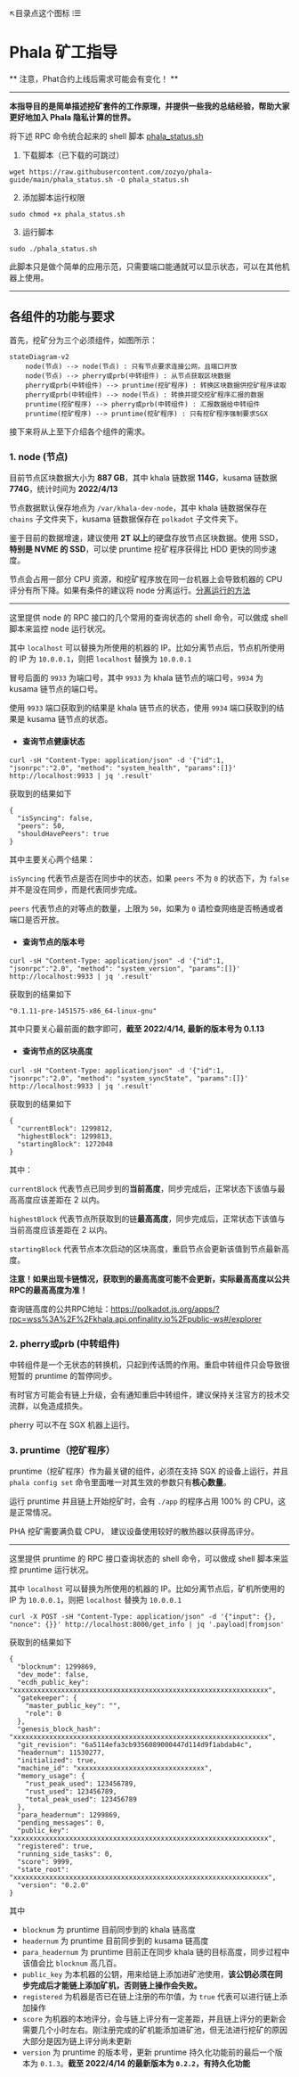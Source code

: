 ↖目录点这个图标 ⁝☰

# Phala 矿工指导

** 注意，Phat合约上线后需求可能会有变化！ **

---

**本指导目的是简单描述挖矿套件的工作原理，并提供一些我的总结经验，帮助大家更好地加入 Phala 隐私计算的世界。**

将下述 RPC 命令统合起来的 shell 脚本 [phala_status.sh](./phala_status.sh)

1. 下载脚本（已下载的可跳过）
```
wget https://raw.githubusercontent.com/zozyo/phala-guide/main/phala_status.sh -O phala_status.sh
```

2. 添加脚本运行权限
```
sudo chmod +x phala_status.sh
```

3. 运行脚本
```
sudo ./phala_status.sh
```

此脚本只是做个简单的应用示范，只需要端口能通就可以显示状态，可以在其他机器上使用。

---

## 各组件的功能与要求

首先，挖矿分为三个必须组件，如图所示：

```mermaid
stateDiagram-v2
    node(节点) --> node(节点) : 只有节点要求连接公网，且端口开放
    node(节点) --> pherry或prb(中转组件) : 从节点获取区块数据
    pherry或prb(中转组件) --> pruntime(挖矿程序) : 转换区块数据供挖矿程序读取
    pherry或prb(中转组件) --> node(节点) : 转换并提交挖矿程序汇报的数据
    pruntime(挖矿程序) --> pherry或prb(中转组件) : 汇报数据给中转组件
    pruntime(挖矿程序) --> pruntime(挖矿程序) : 只有挖矿程序强制要求SGX
```

接下来将从上至下介绍各个组件的需求。

### 1. node (节点)

目前节点区块数据大小为 **887 GB**，其中 khala 链数据 **114G**，kusama 链数据 **774G**，统计时间为 **2022/4/13**

节点数据默认保存地点为 `/var/khala-dev-node`，其中 khala 链数据保存在 `chains` 子文件夹下，kusama 链数据保存在 `polkadot` 子文件夹下。

鉴于目前的数据增速，建议使用 **2T 以上**的硬盘存放节点区块数据。使用 SSD，**特别是 NVME 的 SSD**，可以使 pruntime 挖矿程序获得比 HDD 更快的同步速度。

节点会占用一部分 CPU 资源，和挖矿程序放在同一台机器上会导致机器的 CPU 评分有所下降。如果有条件的建议将 node 分离运行。[分离运行的方法](./node-separation.md)

---

这里提供 node 的 RPC 接口的几个常用的查询状态的 shell 命令，可以做成 shell 脚本来监控 node 运行状况。

其中 `localhost` 可以替换为所使用的机器的 IP。比如分离节点后，节点机所使用的 IP 为 `10.0.0.1`，则把 `localhost` 替换为 `10.0.0.1`

冒号后面的 `9933` 为端口号，其中 `9933` 为 khala 链节点的端口号，`9934` 为 kusama 链节点的端口号。

使用 `9933` 端口获取到的结果是 khala 链节点的状态，使用 `9934` 端口获取到的结果是 kusama 链节点的状态。

* #### 查询节点健康状态

```
curl -sH "Content-Type: application/json" -d '{"id":1, "jsonrpc":"2.0", "method": "system_health", "params":[]}' http://localhost:9933 | jq '.result'
```

获取到的结果如下

```
{
  "isSyncing": false,
  "peers": 50,
  "shouldHavePeers": true
}
```

其中主要关心两个结果：

`isSyncing` 代表节点是否在同步中的状态，如果 `peers` 不为 `0` 的状态下，为 `false` 并不是没在同步，而是代表同步完成。

`peers` 代表节点的对等点的数量，上限为 `50`，如果为 `0` 请检查网络是否畅通或者端口是否开放。

* #### 查询节点的版本号

```
curl -sH "Content-Type: application/json" -d '{"id":1, "jsonrpc":"2.0", "method": "system_version", "params":[]}' http://localhost:9933 | jq '.result'
```

获取到的结果如下

```
"0.1.11-pre-1451575-x86_64-linux-gnu"
```

其中只要关心最前面的数字即可，**截至 2022/4/14, 最新的版本号为 0.1.13**

* #### 查询节点的区块高度

```
curl -sH "Content-Type: application/json" -d '{"id":1, "jsonrpc":"2.0", "method": "system_syncState", "params":[]}' http://localhost:9933 | jq '.result'
```

获取到的结果如下

```
{
  "currentBlock": 1299812,
  "highestBlock": 1299813,
  "startingBlock": 1272048
}
```

其中：

`currentBlock` 代表节点已同步到的**当前高度**，同步完成后，正常状态下该值与最高高度应该差距在 2 以内。

`highestBlock` 代表节点所获取到的链**最高高度**，同步完成后，正常状态下该值与当前高度应该差距在 2 以内。

`startingBlock` 代表节点本次启动的区块高度，重启节点会更新该值到节点最新高度。

**注意！如果出现卡链情况，获取到的最高高度可能不会更新，实际最高高度以公共RPC的最高高度为准！**

查询链高度的公共RPC地址：https://polkadot.js.org/apps/?rpc=wss%3A%2F%2Fkhala.api.onfinality.io%2Fpublic-ws#/explorer

### 2. pherry或prb (中转组件)

中转组件是一个无状态的转换机，只起到传话筒的作用。重启中转组件只会导致很短暂的 pruntime 的暂停同步。

有时官方可能会有链上升级，会有通知重启中转组件，建议保持关注官方的技术交流群，以免造成损失。

pherry 可以不在 SGX 机器上运行。

### 3. pruntime（挖矿程序）

pruntime（挖矿程序）作为最关键的组件，必须在支持 SGX 的设备上运行，并且 `phala config set` 命令里面唯一对其生效的参数只有**核心数量**。

运行 pruntime 并且链上开始挖矿时，会有 `./app` 的程序占用 100% 的 CPU，这是正常情况。

PHA 挖矿需要满负载 CPU， 建议设备使用较好的散热器以获得高评分。

---

这里提供 pruntime 的 RPC 接口查询状态的 shell 命令，可以做成 shell 脚本来监控 pruntime 运行状况。

其中 `localhost` 可以替换为所使用的机器的 IP。比如分离节点后，矿机所使用的 IP 为 `10.0.0.1`，则把 `localhost` 替换为 `10.0.0.1`

```
curl -X POST -sH "Content-Type: application/json" -d '{"input": {}, "nonce": {}}' http://localhost:8000/get_info | jq '.payload|fromjson'
```
获取到的结果如下

```
{
  "blocknum": 1299869,
  "dev_mode": false,
  "ecdh_public_key": "xxxxxxxxxxxxxxxxxxxxxxxxxxxxxxxxxxxxxxxxxxxxxxxxxxxxxxxxxxxxxxxx",
  "gatekeeper": {
    "master_public_key": "",
    "role": 0
  },
  "genesis_block_hash": "xxxxxxxxxxxxxxxxxxxxxxxxxxxxxxxxxxxxxxxxxxxxxxxxxxxxxxxxxxxxxxxx",
  "git_revision": "6a5114efa3cb9356089000447d114d9f1abdab4c",
  "headernum": 11530277,
  "initialized": true,
  "machine_id": "xxxxxxxxxxxxxxxxxxxxxxxxxxxxxxxx",
  "memory_usage": {
    "rust_peak_used": 123456789,
    "rust_used": 123456789,
    "total_peak_used": 123456789
  },
  "para_headernum": 1299869,
  "pending_messages": 0,
  "public_key": "xxxxxxxxxxxxxxxxxxxxxxxxxxxxxxxxxxxxxxxxxxxxxxxxxxxxxxxxxxxxxxxx",
  "registered": true,
  "running_side_tasks": 0,
  "score": 9999,
  "state_root": "xxxxxxxxxxxxxxxxxxxxxxxxxxxxxxxxxxxxxxxxxxxxxxxxxxxxxxxxxxxxxxxx",
  "version": "0.2.0"
}
```

其中
* `blocknum` 为 pruntime 目前同步到的 khala 链高度
* `headernum` 为 pruntime 目前同步到的 kusama 链高度
* `para_headernum` 为 pruntime 目前正在同步 khala 链的目标高度，同步过程中该值会比 `blocknum` 高几百。
* `public_key` 为本机器的公钥，用来给链上添加进矿池使用，**该公钥必须在同步完成后才能链上添加矿机，否则链上操作会失败。**
* `registered` 为机器是否已在链上注册的布尔值，为 `true` 代表可以进行链上添加操作
* `score` 为机器的本地评分，会与链上评分有一定差距，并且链上评分的更新会需要几个小时左右。刚注册完成的矿机能添加进矿池，但无法进行挖矿的原因大部分是因为链上评分尚未更新
* `version` 为 pruntime 的版本号，更新 pruntime 持久化功能前的最后一个版本为 `0.1.3`。**截至 2022/4/14 的最新版本为 `0.2.2`，有持久化功能**
